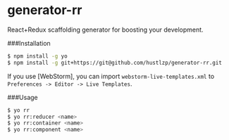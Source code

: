 # generator-rr

React+Redux scaffolding generator for boosting your development.

###Installation

```sh
$ npm install -g yo
$ npm install -g git+https://git@github.com/hustlzp/generator-rr.git
```

If you use [WebStorm], you can import `webstorm-live-templates.xml` to `Preferences -> Editor -> Live Templates`.

###Usage

```sh
$ yo rr
$ yo rr:reducer <name>
$ yo rr:container <name>
$ yo rr:component <name>
```
